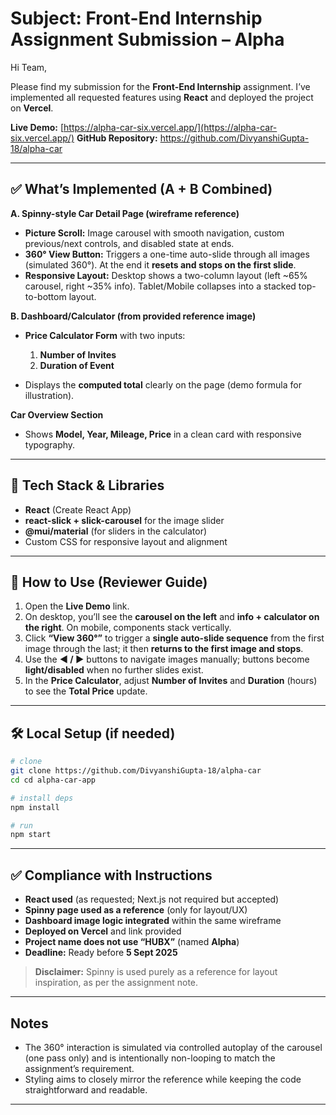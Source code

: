 # Subject: Front-End Internship Assignment Submission – Alpha

Hi Team,

Please find my submission for the **Front-End Internship** assignment. I’ve implemented all requested features using **React** and deployed the project on **Vercel**.

**Live Demo:** [https://alpha-car-six.vercel.app/](https://alpha-car-six.vercel.app/)
**GitHub Repository:** <https://github.com/DivyanshiGupta-18/alpha-car>

---

## ✅ What’s Implemented (A + B Combined)

**A. Spinny-style Car Detail Page (wireframe reference)**

* **Picture Scroll:** Image carousel with smooth navigation, custom previous/next controls, and disabled state at ends.
* **360° View Button:** Triggers a one-time auto-slide through all images (simulated 360°). At the end it **resets and stops on the first slide**.
* **Responsive Layout:** Desktop shows a two-column layout (left \~65% carousel, right \~35% info). Tablet/Mobile collapses into a stacked top-to-bottom layout.

**B. Dashboard/Calculator (from provided reference image)**

* **Price Calculator Form** with two inputs:

  1. **Number of Invites**
  2. **Duration of Event**
* Displays the **computed total** clearly on the page (demo formula for illustration).

**Car Overview Section**

* Shows **Model, Year, Mileage, Price** in a clean card with responsive typography.

---

## 🧩 Tech Stack & Libraries

* **React** (Create React App)
* **react-slick + slick-carousel** for the image slider
* **@mui/material** (for sliders in the calculator)
* Custom CSS for responsive layout and alignment

---

## 🔎 How to Use (Reviewer Guide)

1. Open the **Live Demo** link.
2. On desktop, you’ll see the **carousel on the left** and **info + calculator on the right**. On mobile, components stack vertically.
3. Click **“View 360°”** to trigger a **single auto-slide sequence** from the first image through the last; it then **returns to the first image and stops**.
4. Use the **◀ / ▶** buttons to navigate images manually; buttons become **light/disabled** when no further slides exist.
5. In the **Price Calculator**, adjust **Number of Invites** and **Duration** (hours) to see the **Total Price** update.

---

## 🛠️ Local Setup (if needed)

```bash
# clone
git clone https://github.com/DivyanshiGupta-18/alpha-car
cd cd alpha-car-app

# install deps
npm install

# run
npm start
```

---

## ✅ Compliance with Instructions

* **React used** (as requested; Next.js not required but accepted)
* **Spinny page used as a reference** (only for layout/UX)
* **Dashboard image logic integrated** within the same wireframe
* **Deployed on Vercel** and link provided
* **Project name does not use “HUBX”** (named **Alpha**)
* **Deadline:** Ready before **5 Sept 2025**

> **Disclaimer:** Spinny is used purely as a reference for layout inspiration, as per the assignment note.

---

## Notes

* The 360° interaction is simulated via controlled autoplay of the carousel (one pass only) and is intentionally non-looping to match the assignment’s requirement.
* Styling aims to closely mirror the reference while keeping the code straightforward and readable.

---
